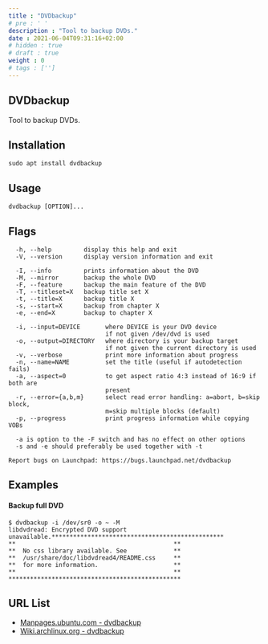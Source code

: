 ```yaml
---
title : "DVDbackup"
# pre : ' '
description : "Tool to backup DVDs."
date : 2021-06-04T09:31:16+02:00
# hidden : true
# draft : true
weight : 0
# tags : ['']
---
```


## DVDbackup

Tool to backup DVDs.

## Installation

```plain
sudo apt install dvdbackup
```

## Usage

```plain
dvdbackup [OPTION]...
```

## Flags

```plain
  -h, --help         display this help and exit
  -V, --version      display version information and exit

  -I, --info         prints information about the DVD
  -M, --mirror       backup the whole DVD
  -F, --feature      backup the main feature of the DVD
  -T, --titleset=X   backup title set X
  -t, --title=X      backup title X
  -s, --start=X      backup from chapter X
  -e, --end=X        backup to chapter X

  -i, --input=DEVICE       where DEVICE is your DVD device
                           if not given /dev/dvd is used
  -o, --output=DIRECTORY   where directory is your backup target
                           if not given the current directory is used
  -v, --verbose            print more information about progress
  -n, --name=NAME          set the title (useful if autodetection fails)
  -a, --aspect=0           to get aspect ratio 4:3 instead of 16:9 if both are
                           present
  -r, --error={a,b,m}      select read error handling: a=abort, b=skip block,
                           m=skip multiple blocks (default)
  -p, --progress           print progress information while copying VOBs

  -a is option to the -F switch and has no effect on other options
  -s and -e should preferably be used together with -t

Report bugs on Launchpad: https://bugs.launchpad.net/dvdbackup
```

## Examples

#### Backup full DVD

```plain
$ dvdbackup -i /dev/sr0 -o ~ -M
libdvdread: Encrypted DVD support unavailable.************************************************
**                                            **
**  No css library available. See             **
**  /usr/share/doc/libdvdread4/README.css     **
**  for more information.                     **
**                                            **
************************************************
```

## URL List

* [Manpages.ubuntu.com - dvdbackup](https://manpages.ubuntu.com/manpages/bionic/man1/dvdbackup.1.html)
* [Wiki.archlinux.org - dvdbackup](https://wiki.archlinux.org/title/Dvdbackup)
